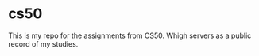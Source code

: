 # cs50

This is my repo for the assignments from CS50. Whigh servers as a public record of my studies.
